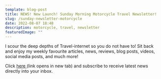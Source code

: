 ```yaml
---
template: blog-post
title: NEWS! New Launch! Sunday Morning Motorcycle Travel Newsletter!
slug: /sunday-newsletter-motorcycle
date: 2022-08-07 18:48
description: motorcycle, travel, newsletter
featuredImage: ""
---
```

I scour the deep depths of Travel-internet so you do not have to! Sit back and enjoy my weekly favourite articles, news, reviews, blog posts, videos, social media posts, and much more!

Click [here ](https://rickypediaspace.mailchimpsites.com/)(link opens in new tab) and subscribe to receive latest news directly into your inbox.